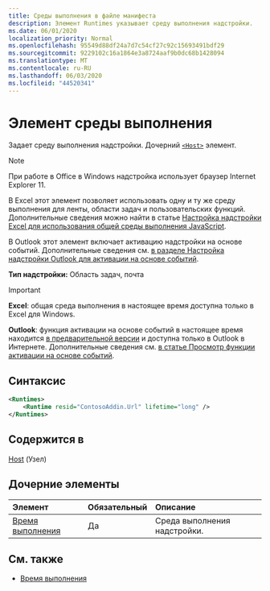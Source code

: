 ```yaml
---
title: Среды выполнения в файле манифеста
description: Элемент Runtimes указывает среду выполнения надстройки.
ms.date: 06/01/2020
localization_priority: Normal
ms.openlocfilehash: 95549d88df24a7d7c54cf27c92c15693491bdf29
ms.sourcegitcommit: 9229102c16a1864e3a8724aaf9b0dc68b1428094
ms.translationtype: MT
ms.contentlocale: ru-RU
ms.lasthandoff: 06/03/2020
ms.locfileid: "44520341"
---
```

# <a name="runtimes-element"></a>Элемент среды выполнения

Задает среду выполнения надстройки. Дочерний [`<Host>`](host.md) элемент.

> [!NOTE]
> При работе в Office в Windows надстройка использует браузер Internet Explorer 11.

В Excel этот элемент позволяет использовать одну и ту же среду выполнения для ленты, области задач и пользовательских функций. Дополнительные сведения можно найти в статье [Настройка надстройки Excel для использования общей среды выполнения JavaScript](../../excel/configure-your-add-in-to-use-a-shared-runtime.md).

В Outlook этот элемент включает активацию надстройки на основе событий. Дополнительные сведения см. [в разделе Настройка надстройки Outlook для активации на основе событий](../../outlook/autolaunch.md).

**Тип надстройки:** Область задач, почта

> [!IMPORTANT]
> **Excel**: общая среда выполнения в настоящее время доступна только в Excel для Windows.
>
> **Outlook**: функция активации на основе событий в настоящее время находится [в предварительной версии](../../reference/objectmodel/preview-requirement-set/outlook-requirement-set-preview.md) и доступна только в Outlook в Интернете. Дополнительные сведения см. [в статье Просмотр функции активации на основе событий](../../outlook/autolaunch.md#how-to-preview-the-event-based-activation-feature).

## <a name="syntax"></a>Синтаксис

```XML
<Runtimes>
    <Runtime resid="ContosoAddin.Url" lifetime="long" />
</Runtimes>
```

## <a name="contained-in"></a>Содержится в

[Host](host.md) (Узел)

## <a name="child-elements"></a>Дочерние элементы

|  Элемент |  Обязательный  |  Описание  |
|:-----|:-----|:-----|
| [Время выполнения](runtime.md) | Да |  Среда выполнения надстройки. |

## <a name="see-also"></a>См. также

- [Время выполнения](runtime.md)
